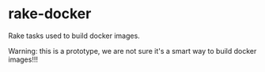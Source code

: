 rake-docker
===========

Rake tasks used to build docker images. 

Warning: this is a prototype, we are not sure it's a smart way to build docker images!!!
